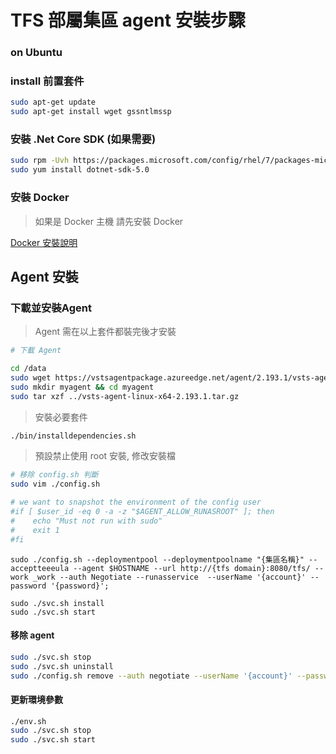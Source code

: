 # TFS 部屬集區 agent 安裝步驟

### on Ubuntu

### install 前置套件

```bash
sudo apt-get update
sudo apt-get install wget gssntlmssp
```

### 安裝 .Net Core SDK (如果需要)

```bash
sudo rpm -Uvh https://packages.microsoft.com/config/rhel/7/packages-microsoft-prod.rpm
sudo yum install dotnet-sdk-5.0
```

### 安裝 Docker

> 如果是 Docker 主機 請先安裝 Docker

[Docker 安裝說明](https://github.evertrust.com.tw/EA/docker_install)

## Agent 安裝

### 下載並安裝Agent

> Agent 需在以上套件都裝完後才安裝

```bash
# 下載 Agent

cd /data
sudo wget https://vstsagentpackage.azureedge.net/agent/2.193.1/vsts-agent-linux-x64-2.193.1.tar.gz
sudo mkdir myagent && cd myagent
sudo tar xzf ../vsts-agent-linux-x64-2.193.1.tar.gz
```

> 安裝必要套件

```bash
./bin/installdependencies.sh
```

> 預設禁止使用 root 安裝, 修改安裝檔

```bash
# 移除 config.sh 判斷
sudo vim ./config.sh
```

```bash
# we want to snapshot the environment of the config user
#if [ $user_id -eq 0 -a -z "$AGENT_ALLOW_RUNASROOT" ]; then
#    echo "Must not run with sudo"
#    exit 1
#fi
```

```
sudo ./config.sh --deploymentpool --deploymentpoolname "{集區名稱}" --acceptteeeula --agent $HOSTNAME --url http://{tfs domain}:8080/tfs/ --work _work --auth Negotiate --runasservice  --userName '{account}' --password '{password}';

sudo ./svc.sh install
sudo ./svc.sh start
```

#### 移除 agent

```bash
sudo ./svc.sh stop
sudo ./svc.sh uninstall
sudo ./config.sh remove --auth negotiate --userName '{account}' --password '{password}'
```

#### 更新環境參數

```bash
./env.sh
sudo ./svc.sh stop
sudo ./svc.sh start
```
